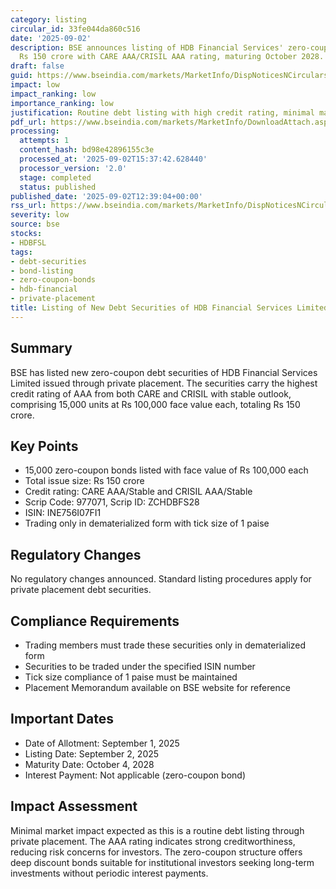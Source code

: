 ```yaml
---
category: listing
circular_id: 33fe044da860c516
date: '2025-09-02'
description: BSE announces listing of HDB Financial Services' zero-coupon bonds worth
  Rs 150 crore with CARE AAA/CRISIL AAA rating, maturing October 2028.
draft: false
guid: https://www.bseindia.com/markets/MarketInfo/DispNoticesNCirculars.aspx?Noticeid={FB99E660-9141-471E-8DD4-6BD8D5C51749}&noticeno=20250902-28&dt=09/02/2025&icount=28&totcount=57&flag=0
impact: low
impact_ranking: low
importance_ranking: low
justification: Routine debt listing with high credit rating, minimal market impact
pdf_url: https://www.bseindia.com/markets/MarketInfo/DownloadAttach.aspx?id=20250902-28&attachedId=
processing:
  attempts: 1
  content_hash: bd98e42896155c3e
  processed_at: '2025-09-02T15:37:42.628440'
  processor_version: '2.0'
  stage: completed
  status: published
published_date: '2025-09-02T12:39:04+00:00'
rss_url: https://www.bseindia.com/markets/MarketInfo/DispNoticesNCirculars.aspx?Noticeid={FB99E660-9141-471E-8DD4-6BD8D5C51749}&noticeno=20250902-28&dt=09/02/2025&icount=28&totcount=57&flag=0
severity: low
source: bse
stocks:
- HDBFSL
tags:
- debt-securities
- bond-listing
- zero-coupon-bonds
- hdb-financial
- private-placement
title: Listing of New Debt Securities of HDB Financial Services Limited
---
```


## Summary

BSE has listed new zero-coupon debt securities of HDB Financial Services Limited issued through private placement. The securities carry the highest credit rating of AAA from both CARE and CRISIL with stable outlook, comprising 15,000 units at Rs 100,000 face value each, totaling Rs 150 crore.

## Key Points

- 15,000 zero-coupon bonds listed with face value of Rs 100,000 each
- Total issue size: Rs 150 crore
- Credit rating: CARE AAA/Stable and CRISIL AAA/Stable
- Scrip Code: 977071, Scrip ID: ZCHDBFS28
- ISIN: INE756I07FI1
- Trading only in dematerialized form with tick size of 1 paise

## Regulatory Changes

No regulatory changes announced. Standard listing procedures apply for private placement debt securities.

## Compliance Requirements

- Trading members must trade these securities only in dematerialized form
- Securities to be traded under the specified ISIN number
- Tick size compliance of 1 paise must be maintained
- Placement Memorandum available on BSE website for reference

## Important Dates

- Date of Allotment: September 1, 2025
- Listing Date: September 2, 2025
- Maturity Date: October 4, 2028
- Interest Payment: Not applicable (zero-coupon bond)

## Impact Assessment

Minimal market impact expected as this is a routine debt listing through private placement. The AAA rating indicates strong creditworthiness, reducing risk concerns for investors. The zero-coupon structure offers deep discount bonds suitable for institutional investors seeking long-term investments without periodic interest payments.